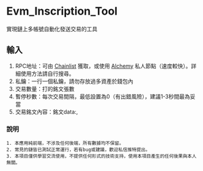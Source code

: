 # Evm_Inscription_Tool
實現鏈上多帳號自動化發送交易的工具

## 輸入

1. RPC地址：可由 [Chainlist](https://chainlist.org/) 獲取，或使用 [Alchemy](https://dashboard.alchemy.com/) 私人節點（速度較快）。詳細使用方法請自行搜尋。
2. 私鑰：一行一個私鑰，請勿存放過多資產於錢包內
3. 交易數量：打的銘文張數
4. 暫停秒數：每次交易間隔，最低設置為0（有出錯風險），建議1-3秒間最為妥當
5. 交易銘文內容：銘文data:,

### 說明

```
1. 本應用純前端，不涉及任何後端，所有數據均不保留。
2. 常見的鏈皆已測試正常運行，若有bug或建議，歡迎私信推特提出。
3. 本項目僅供學習交流使用，不提供任何形式的技術支持，使用本項目產生的任何後果與本人無關。

